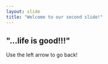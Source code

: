 ```yaml
---
layout: slide
title: "Welcome to our second slide!"
---
```

## "...life is good!!!"
Use the left arrow to go back!
